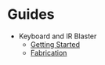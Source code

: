 # Guides

* Keyboard and IR Blaster
  * [Getting Started](Keyboard_IR_Blaster-Getting_Started)
  * [Fabrication](Keyboard_IR_Blaster-Fabrication)

